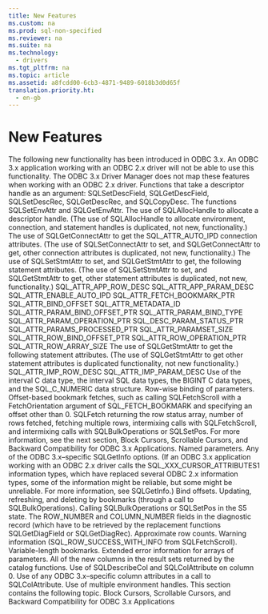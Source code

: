 ```yaml
---
title: New Features
ms.custom: na
ms.prod: sql-non-specified
ms.reviewer: na
ms.suite: na
ms.technology: 
  - drivers
ms.tgt_pltfrm: na
ms.topic: article
ms.assetid: a8fcdd00-6cb3-4871-9489-6018b3d0d65f
translation.priority.ht: 
  - en-gb
---
```

# New Features
<?xml version="1.0" encoding="utf-8"?>
<developerConceptualDocument xmlns="http://ddue.schemas.microsoft.com/authoring/2003/5" xmlns:xlink="http://www.w3.org/1999/xlink" xmlns:xsi="http://www.w3.org/2001/XMLSchema-instance" xsi:schemaLocation="http://ddue.schemas.microsoft.com/authoring/2003/5 http://dduestorage.blob.core.windows.net/ddueschema/developer.xsd">
  <introduction>
    <para>The following new functionality has been introduced in ODBC 3.<legacyItalic>x</legacyItalic>. An ODBC 3.<legacyItalic>x</legacyItalic> application working with an ODBC 2<legacyItalic>.x</legacyItalic> driver will not be able to use this functionality. The ODBC 3.<legacyItalic>x</legacyItalic> Driver Manager does not map these features when working with an ODBC 2<legacyItalic>.x </legacyItalic>driver.  </para>
    <list class="bullet">
      <listItem>
        <para>Functions that take a descriptor handle as an argument: <legacyBold>SQLSetDescField</legacyBold>, <legacyBold>SQLGetDescField</legacyBold>, <legacyBold>SQLSetDescRec</legacyBold>, <legacyBold>SQLGetDescRec</legacyBold>, and <legacyBold>SQLCopyDesc</legacyBold>.</para>
      </listItem>
      <listItem>
        <para>The functions <legacyBold>SQLSetEnvAttr</legacyBold> and <legacyBold>SQLGetEnvAttr</legacyBold>.</para>
      </listItem>
      <listItem>
        <para>The use of <legacyBold>SQLAllocHandle</legacyBold> to allocate a descriptor handle. (The use of <legacyBold>SQLAllocHandle</legacyBold> to allocate environment, connection, and statement handles is duplicated, not new, functionality.)</para>
      </listItem>
      <listItem>
        <para>The use of <legacyBold>SQLGetConnectAttr</legacyBold> to get the SQL_ATTR_AUTO_IPD connection attributes. (The use of <legacyBold>SQLSetConnectAttr</legacyBold> to set, and <legacyBold>SQLGetConnectAttr</legacyBold> to get, other connection attributes is duplicated, not new, functionality.)</para>
      </listItem>
      <listItem>
        <para>The use of <legacyBold>SQLSetStmtAttr</legacyBold> to set, and <legacyBold>SQLGetStmtAttr</legacyBold> to get, the following statement attributes. (The use of <legacyBold>SQLSetStmtAttr</legacyBold> to set, and <legacyBold>SQLGetStmtAttr</legacyBold> to get, other statement attributes is duplicated, not new, functionality.) </para>
        <para>SQL_ATTR_APP_ROW_DESC</para>
        <para>SQL_ATTR_APP_PARAM_DESC</para>
        <para>SQL_ATTR_ENABLE_AUTO_IPD</para>
        <para>SQL_ATTR_FETCH_BOOKMARK_PTR</para>
        <para>SQL_ATTR_BIND_OFFSET</para>
        <para>SQL_ATTR_METADATA_ID</para>
        <para>SQL_ATTR_PARAM_BIND_OFFSET_PTR</para>
        <para>SQL_ATTR_PARAM_BIND_TYPE</para>
        <para>SQL_ATTR_PARAM_OPERATION_PTR</para>
        <para>SQL_DESC_PARAM_STATUS_PTR</para>
        <para>SQL_ATTR_PARAMS_PROCESSED_PTR</para>
        <para>SQL_ATTR_PARAMSET_SIZE</para>
        <para>SQL_ATTR_ROW_BIND_OFFSET_PTR</para>
        <para>SQL_ATTR_ROW_OPERATION_PTR</para>
        <para>SQL_ATTR_ROW_ARRAY_SIZE </para>
      </listItem>
      <listItem>
        <para>The use of <legacyBold>SQLGetStmtAttr</legacyBold> to get the following statement attributes. (The use of <legacyBold>SQLGetStmtAttr</legacyBold> to get other statement attributes is duplicated functionality, not new functionality.) </para>
        <para>SQL_ATTR_IMP_ROW_DESC SQL_ATTR_IMP_PARAM_DESC </para>
      </listItem>
      <listItem>
        <para>Use of the interval C data type, the interval SQL data types, the BIGINT C data types, and the SQL_C_NUMERIC data structure.</para>
      </listItem>
      <listItem>
        <para>Row-wise binding of parameters.</para>
      </listItem>
      <listItem>
        <para>Offset-based bookmark fetches, such as calling <legacyBold>SQLFetchScroll</legacyBold> with a <legacyItalic>FetchOrientation</legacyItalic> argument of SQL_FETCH_BOOKMARK and specifying an offset other than 0.</para>
      </listItem>
      <listItem>
        <para>             <legacyBold>SQLFetch</legacyBold> returning the row status array, number of rows fetched, fetching multiple rows, intermixing calls with <legacyBold>SQLFetchScroll</legacyBold>, and intermixing calls with <legacyBold>SQLBulkOperations</legacyBold> or <legacyBold>SQLSetPos</legacyBold>. For more information, see the next section, <legacyLink xlink:href="82f6cf68-cfde-4417-9788-d6382ca14bf8">Block Cursors, Scrollable Cursors, and Backward Compatibility for ODBC 3.x Applications</legacyLink>.</para>
      </listItem>
      <listItem>
        <para>Named parameters.</para>
      </listItem>
      <listItem>
        <para>Any of the ODBC 3.<legacyItalic>x</legacyItalic>–specific <legacyBold>SQLGetInfo</legacyBold> options. (If an ODBC 3.<legacyItalic>x</legacyItalic> application working with an ODBC 2.<legacyItalic>x</legacyItalic> driver calls the SQL_XXX_CURSOR_ATTRIBUTES1 information types, which have replaced several ODBC 2.<legacyItalic>x</legacyItalic> information types, some of the information might be reliable, but some might be unreliable. For more information, see <legacyLink xlink:href="49dceccc-d816-4ada-808c-4c6138dccb64">SQLGetInfo</legacyLink>.)</para>
      </listItem>
      <listItem>
        <para>Bind offsets.</para>
      </listItem>
      <listItem>
        <para>Updating, refreshing, and deleting by bookmarks (through a call to <legacyBold>SQLBulkOperations</legacyBold>).</para>
      </listItem>
      <listItem>
        <para>Calling <legacyBold>SQLBulkOperations</legacyBold> or <legacyBold>SQLSetPos</legacyBold> in the S5 state.</para>
      </listItem>
      <listItem>
        <para>The ROW_NUMBER and COLUMN_NUMBER fields in the diagnostic record (which have to be retrieved by the replacement functions <legacyBold>SQLGetDiagField</legacyBold> or <legacyBold>SQLGetDiagRec</legacyBold>).</para>
      </listItem>
      <listItem>
        <para>Approximate row counts.</para>
      </listItem>
      <listItem>
        <para>Warning information (SQL_ROW_SUCCESS_WITH_INFO from <legacyBold>SQLFetchScroll</legacyBold>).</para>
      </listItem>
      <listItem>
        <para>Variable-length bookmarks.</para>
      </listItem>
      <listItem>
        <para>Extended error information for arrays of parameters.</para>
      </listItem>
      <listItem>
        <para>All of the new columns in the result sets returned by the catalog functions.</para>
      </listItem>
      <listItem>
        <para>Use of <legacyBold>SQLDescribeCol</legacyBold> and <legacyBold>SQLColAttribute</legacyBold> on column 0.</para>
      </listItem>
      <listItem>
        <para>Use of any ODBC 3.<legacyItalic>x</legacyItalic>–specific column attributes in a call to <legacyBold>SQLColAttribute</legacyBold>.</para>
      </listItem>
      <listItem>
        <para>Use of multiple environment handles.</para>
      </listItem>
    </list>
    <para>This section contains the following topic.  </para>
    <list class="bullet">
      <listItem>
        <para>             <legacyLink xlink:href="82f6cf68-cfde-4417-9788-d6382ca14bf8">Block Cursors, Scrollable Cursors, and Backward Compatibility for ODBC 3.x Applications</legacyLink>           </para>
      </listItem>
    </list>
  </introduction>
  <relatedTopics />
</developerConceptualDocument>